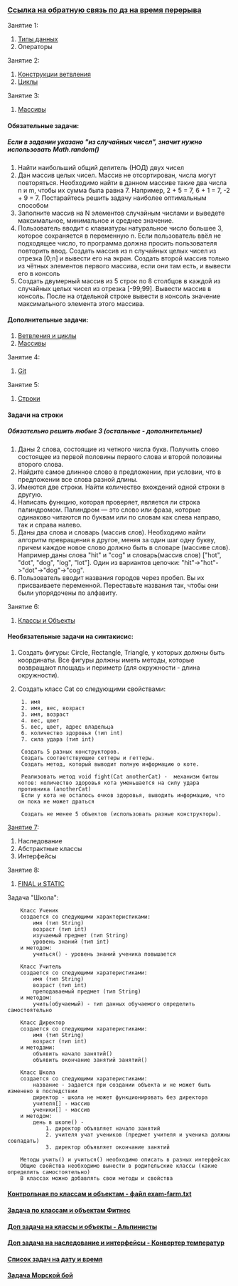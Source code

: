 ### [Ссылка на обратную связь по дз на время перерыва](https://docs.google.com/spreadsheets/d/15GH_OaIsZJf09O1_cefLnBjrr5SS602nOUr4ccGALjg/edit#gid=0)
    
Занятие 1:
1. [Типы данных](src/lesson1/FirstLesson.java) 
2. Операторы 

Занятие 2:
1. [Конструкции ветвления](src/lesson2/Conditions.java)
2. [Циклы](src/lesson2/Loops.java)

Занятие 3:
1. [Массивы](src/lesson2/ArraysLesson.java)

#### Обязательные задачи:
##### Если в задании указано "из случайных чисел", значит нужно использовать Math.random()
1. Найти наибольший общий делитель (НОД) двух чисел
2. Дан массив целых чисел.
   Массив не отсортирован, числа могут повторяться.
   Необходимо найти в данном массиве такие два числа n и m, чтобы их сумма была равна 7.
   Например, 2 + 5 = 7, 6 + 1 = 7, -2 + 9 = 7. Постарайтесь решить задачу наиболее оптимальным способом
3. Заполните массив на N элементов случайным числами и выведете максимальное, минимальное и среднее значение.
4. Пользователь вводит с клавиатуры натуральное число большее 3, которое сохраняется в переменную n. 
Если пользователь ввёл не подходящее число, то программа должна просить пользователя повторить ввод. 
Создать массив из n случайных целых чисел из отрезка [0;n] и вывести его на экран. 
Создать второй массив только из чётных элементов первого массива, если они там есть, и вывести его в консоль
5. Создать двумерный массив из 5 строк по 8 столбцов в каждой из случайных целых чисел из отрезка [-99;99]. Вывести массив в консоль. 
   После на отдельной строке вывести в консоль значение максимального элемента этого массива.
   
#### Дополнительные задачи:
1. [Ветвления и циклы](simple-tasks.txt)
2. [Массивы](arrays-task.txt)

Занятие 4:
1. [Git](git-commands.md)

Занятие 5:
1. [Строки](src/lesson5/StringLesson.java)

#### Задачи на строки 
##### Обязательно решить любые 3 (остальные - дополнительные)
1. Даны 2 слова, состоящие из четного числа букв. 
Получить слово состоящее из первой половины первого слова и второй половины второго слова.
2. Найдите самое длинное слово в предложении, при условии, что в предложении все слова разной длины.
3. Имеются две строки. Найти количество вхождений одной строки в другую.
4. Написать функцию, которая проверяет, является ли строка палиндромом. Палиндром — это слово или фраза, которые одинаково читаются по буквам или по словам как слева направо, так и справа налево.
5. Даны два слова и словарь (массив слов). Необходимо найти алгоритм превращения в другое, меняя за один шаг одну букву, причем каждое новое слово должно быть в словаре (массиве слов).
Например,даны слова "hit" и "cog" и словарь(массив слов) ["hot", "dot", "dog", "log", "lot"]. 
Один из вариантов цепочки: "hit"->"hot"->"dot"->"dog"->"cog".
6. Пользователь вводит названия городов через пробел. Вы их присваиваете переменной. Переставьте названия так, чтобы они были упорядочены по алфавиту.

Занятие 6:
1. [Классы и Объекты](src/ru/ifmo/base/lesson6)

#### Необязательные задачи на синтакисис:
1. Создать фигуры: Circle, Rectangle, Triangle, у которых должны быть координаты. Все фигуры должны иметь методы, которые возвращают площадь и периметр (для окружности - длина окружности).
2. Создать класс Cat со следующими свойствами:

        1. имя
        2. имя, вес, возраст
        3. имя, возраст
        4. вес, цвет 
        5. вес, цвет, адрес владельца 
        6. количество здоровья (тип int)
        7. сила удара (тип int)
        
        Создать 5 разных конструкторов.
        Создать соответствующие сеттеры и геттеры.
        Создать метод, который выводит полную информацию о коте.
                
        Реализовать метод void fight(Cat anotherCat) -  механизм битвы котов: количество здоровья кота уменьшается на силу удара противника (anotherCat)
        Если у кота не осталось очков здоровья, выводить информацию, что он пока не может драться
        
        Создать не менее 5 объектов (использовать разные конструкторы). 

[Занятие 7](src/ru/ifmo/base/lesson7):
1. Наследование
2. Абстрактные классы  
3. Интерфейсы

Занятие 8:
1. [FINAL и STATIC](src/ru/ifmo/base/lesson8) 

Задача "Школа":
        
        Класс Ученик 
        создается со следующими характеристиками:
            имя (тип String)
            возраст (тип int)
            изучаемый предмет (тип String)
            уровень знаний (тип int)
        и методом:
            учиться() - уровень знаний ученика повышается
        
        Класс Учитель 
        создается со следующими харатеристиками:
            имя (тип String)
            возраст (тип int)
            преподаваемый предмет (тип String)
        и методом:
            учить(обучаемый) - тип данных обучаемого определить самостоятельно
        
        Класс Директор 
        создается со следующими харатеристиками:
            имя (тип String)
            возраст (тип int)
        и методами:
            объявить начало занятий()
            объявить окончание занятий занятий()
        
        Класс Школа
        создается со следующими харатеристиками:
            название - задается при создании объекта и не может быть изменено в последствии
            директор - школа не может функционировать без директора
            учителя[] - массив
            ученики[] - массив
        и методом:
            день в школе() - 
                1. директор объявляет начало занятий
                2. учителя учат учеников (предмет учителя и ученика должны совпадать)
                3. директор объявляет окончание занятий
        
        Методы учить() и учиться() необходимо описать в разных интерфейсах
        Общие свойства необходимо вынести в родительские классы (какие определить самостоятельно)
        В классах можно добавлять свои методы и свойства 
        
#### [Контрольная по классам и объектам - файл exam-farm.txt](exam-farm.txt)

#### [Задача по классам и объектам Фитнес](fitness-task.txt)

#### [Доп задача на классы и объекты - Альпинисты](climbers.txt)
#### [Доп задача на наследование и интерфейсы - Конвертер температур](converter.txt)

#### [Список задач на дату и время](datetime-tasks.txt)

#### [Задача Морской бой](sea-battle.txt)
